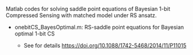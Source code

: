 Matlab codes for solving saddle point equations of Bayesian 1-bit Compressed Sensing
with matched model under RS ansatz.

- onebitCS_BayesOptimal.m: RS-saddle point equations for Bayesian optimal 1-bit CS

	- See for details https://doi.org/10.1088/1742-5468/2014/11/P11015
